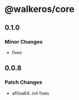 # @walkeros/core

## 0.1.0

### Minor Changes

- fixes

## 0.0.8

### Patch Changes

- af0ea64: init fixes
